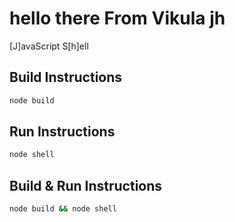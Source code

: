 hello there From Vikula
jh
==

[J]avaScript S[h]ell

## Build Instructions

```bash
node build
```

## Run Instructions

```bash
node shell
```

## Build & Run Instructions

```bash
node build && node shell
```
